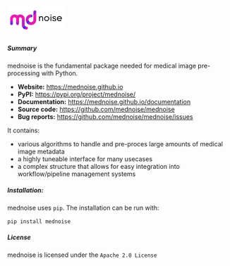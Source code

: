 # <img alt="mednoise" src="/documentation/logo/mednoise.png" height="60">

##### Summary 

mednoise is the fundamental package needed for medical image pre-processing with Python.

- **Website:** https://mednoise.github.io
- **PyPI:** https://pypi.org/project/mednoise/
- **Documentation:** https://mednoise.github.io/documentation
- **Source code:** https://github.com/mednoise/mednoise
- **Bug reports:** https://github.com/mednoise/mednoise/issues

It contains:
- various algorithms to handle and pre-proces large amounts of medical image metadata
- a highly tuneable interface for many usecases
- a complex structure that allows for easy integration into workflow/pipeline management systems

##### Installation:

mednoise uses `pip`.  The installation can be run with:

    pip install mednoise
   
##### License

mednoise is licensed under the `Apache 2.0 License`

